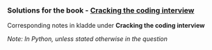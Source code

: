 ### Solutions for the book - [Cracking the coding interview](https://www.crackingthecodinginterview.com/)

Corresponding notes in kladde under **Cracking the coding interview**

*Note: In Python, unless stated otherwise in the question*
